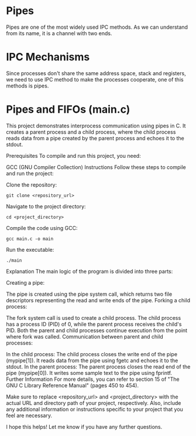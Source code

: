 # Pipes

Pipes are one of the most widely used IPC methods. As we can understand from its name, it is a channel with two ends.
 
# IPC Mechanisms

Since processes don't share the same address space, stack and registers, we need to use IPC method to make the processes cooperate, one of this methods is pipes.

# Pipes and FIFOs (main.c)

This project demonstrates interprocess communication using pipes in C. It creates a parent process and a child process, where the child process reads data from a pipe created by the parent process and echoes it to the stdout.

Prerequisites
To compile and run this project, you need:

GCC (GNU Compiler Collection)
Instructions
Follow these steps to compile and run the project:

Clone the repository:

```shell
git clone <repository_url>
```
Navigate to the project directory:

```shell
cd <project_directory>
```
Compile the code using GCC:

```shell
gcc main.c -o main
```
Run the executable:

```shell
./main
```
Explanation
The main logic of the program is divided into three parts:

Creating a pipe:

The pipe is created using the pipe system call, which returns two file descriptors representing the read and write ends of the pipe.
Forking a child process:

The fork system call is used to create a child process.
The child process has a process ID (PID) of 0, while the parent process receives the child's PID.
Both the parent and child processes continue execution from the point where fork was called.
Communication between parent and child processes:

In the child process:
The child process closes the write end of the pipe (mypipe[1]).
It reads data from the pipe using fgetc and echoes it to the stdout.
In the parent process:
The parent process closes the read end of the pipe (mypipe[0]).
It writes some sample text to the pipe using fprintf.
Further Information
For more details, you can refer to section 15 of "The GNU C Library Reference Manual" (pages 450 to 454).

Make sure to replace <repository_url> and <project_directory> with the actual URL and directory path of your project, respectively. Also, include any additional information or instructions specific to your project that you feel are necessary.

I hope this helps! Let me know if you have any further questions.